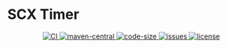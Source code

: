 # SCX Timer

<p align="center">
    <a target="_blank" href="https://github.com/scx567888/scx-timer/actions/workflows/ci.yml">
        <img src="https://github.com/scx567888/scx-timer/actions/workflows/ci.yml/badge.svg" alt="CI"/>
    </a>
    <a target="_blank" href="https://central.sonatype.com/artifact/cool.scx/scx-timer">
        <img src="https://img.shields.io/maven-central/v/cool.scx/scx-timer?color=ff69b4" alt="maven-central"/>
    </a>
    <a target="_blank" href="https://github.com/scx567888/scx-timer">
        <img src="https://img.shields.io/github/languages/code-size/scx567888/scx-timer?color=orange" alt="code-size"/>
    </a>
    <a target="_blank" href="https://github.com/scx567888/scx-timer/issues">
        <img src="https://img.shields.io/github/issues/scx567888/scx-timer" alt="issues"/>
    </a>
    <a target="_blank" href="https://github.com/scx567888/scx-timer/blob/master/LICENSE">
        <img src="https://img.shields.io/github/license/scx567888/scx-timer" alt="license"/>
    </a>
</p>